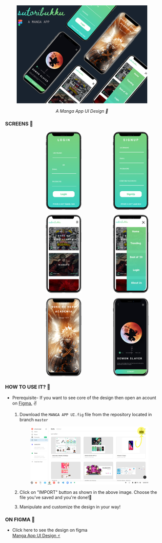 <p align="center">
  <a href="https://github.com/Singh-Shivani/Sutoribukku"> 
    <img src="MANGA BOOK APP UI/POSTER.png" alt="Logo" width = 85%> 
    </a>
</p>
<p align ="center"> 
   <i> A Manga App UI Design 🖤 </i>
</p>

### SCREENS 📱
<p align="center">
  <img src="MANGA BOOK APP UI/LOGIN.png" alt="Logo" width = 23%  hspace = 100 />    
  <img src="MANGA BOOK APP UI/SIGNUP.png" alt="Logo" width = 23% />
</p>
<p align="center">
  <img src="MANGA BOOK APP UI/HOME SCREEN.png" alt="Logo" width = 23%  hspace = 100 />    
  <img src="MANGA BOOK APP UI/HOME SCREEN MENU.png" alt="Logo" width = 23% />
</p>
<p align="center">
  <img src="MANGA BOOK APP UI/MANGA CHAPER SCREEN.png" alt="Logo" width = 23%  hspace = 100  />
  <img src="MANGA BOOK APP UI/DEMON SLAYER SCREEN.png" alt="Logo" width = 23% />    
</p>


### HOW TO USE IT? 🧐

- Prerequisite- If you want to see core of the design then open an acount on  <a href="https://www.figma.com/"> Figma.</a> ✌️
  1. Download the ```MANGA APP UI.fig```  file from the repository located in branch ```master```

       <p align="center">
           <img src="Figma.png" alt="Logo" width = 85%> 
       </p>

   2. Click on "IMPORT" button as shown in the above image. Choose the file you've saved and you're done!🥳

   3. Manipulate and customize the design in your way! 
   
   
   
### ON FIGMA 🔗
- Click here to see the design on figma   
<a href="https://www.figma.com/file/pDhKEL362291fgUVtINiu2/MANGA-BOOK-APP-UI?node-id=0%3A1">Manga App UI Design ⚡</a>

